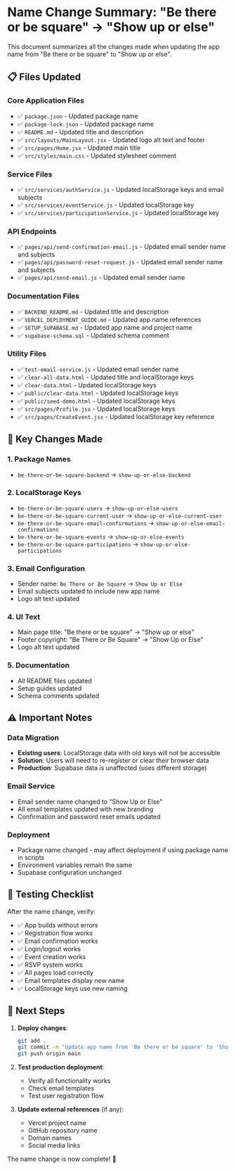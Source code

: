 # Name Change Summary: "Be there or be square" → "Show up or else"

This document summarizes all the changes made when updating the app name from "Be there or be square" to "Show up or else".

## 📋 **Files Updated**

### **Core Application Files**
- ✅ `package.json` - Updated package name
- ✅ `package-lock.json` - Updated package name
- ✅ `README.md` - Updated title and description
- ✅ `src/layouts/MainLayout.jsx` - Updated logo alt text and footer
- ✅ `src/pages/Home.jsx` - Updated main title
- ✅ `src/styles/main.css` - Updated stylesheet comment

### **Service Files**
- ✅ `src/services/authService.js` - Updated localStorage keys and email subjects
- ✅ `src/services/eventService.js` - Updated localStorage key
- ✅ `src/services/participationService.js` - Updated localStorage key

### **API Endpoints**
- ✅ `pages/api/send-confirmation-email.js` - Updated email sender name and subjects
- ✅ `pages/api/password-reset-request.js` - Updated email sender name and subjects
- ✅ `pages/api/send-email.js` - Updated email sender name

### **Documentation Files**
- ✅ `BACKEND_README.md` - Updated title and description
- ✅ `VERCEL_DEPLOYMENT_GUIDE.md` - Updated app name references
- ✅ `SETUP_SUPABASE.md` - Updated app name and project name
- ✅ `supabase-schema.sql` - Updated schema comment

### **Utility Files**
- ✅ `test-email-service.js` - Updated email sender name
- ✅ `clear-all-data.html` - Updated title and localStorage keys
- ✅ `clear-data.html` - Updated localStorage keys
- ✅ `public/clear-data.html` - Updated localStorage keys
- ✅ `public/seed-demo.html` - Updated localStorage keys
- ✅ `src/pages/Profile.jsx` - Updated localStorage keys
- ✅ `src/pages/CreateEvent.jsx` - Updated localStorage key reference

## 🔄 **Key Changes Made**

### **1. Package Names**
- `be-there-or-be-square-backend` → `show-up-or-else-backend`

### **2. LocalStorage Keys**
- `be-there-or-be-square-users` → `show-up-or-else-users`
- `be-there-or-be-square-current-user` → `show-up-or-else-current-user`
- `be-there-or-be-square-email-confirmations` → `show-up-or-else-email-confirmations`
- `be-there-or-be-square-events` → `show-up-or-else-events`
- `be-there-or-be-square-participations` → `show-up-or-else-participations`

### **3. Email Configuration**
- Sender name: `Be There or Be Square` → `Show Up or Else`
- Email subjects updated to include new app name
- Logo alt text updated

### **4. UI Text**
- Main page title: "Be there or be square" → "Show up or else"
- Footer copyright: "Be There or Be Square" → "Show Up or Else"
- Logo alt text updated

### **5. Documentation**
- All README files updated
- Setup guides updated
- Schema comments updated

## ⚠️ **Important Notes**

### **Data Migration**
- **Existing users**: LocalStorage data with old keys will not be accessible
- **Solution**: Users will need to re-register or clear their browser data
- **Production**: Supabase data is unaffected (uses different storage)

### **Email Service**
- Email sender name changed to "Show Up or Else"
- All email templates updated with new branding
- Confirmation and password reset emails updated

### **Deployment**
- Package name changed - may affect deployment if using package name in scripts
- Environment variables remain the same
- Supabase configuration unchanged

## 🧪 **Testing Checklist**

After the name change, verify:

- ✅ App builds without errors
- ✅ Registration flow works
- ✅ Email confirmation works
- ✅ Login/logout works
- ✅ Event creation works
- ✅ RSVP system works
- ✅ All pages load correctly
- ✅ Email templates display new name
- ✅ LocalStorage keys use new naming

## 🚀 **Next Steps**

1. **Deploy changes**:
   ```bash
   git add .
   git commit -m "Update app name from 'Be there or be square' to 'Show up or else'"
   git push origin main
   ```

2. **Test production deployment**:
   - Verify all functionality works
   - Check email templates
   - Test user registration flow

3. **Update external references** (if any):
   - Vercel project name
   - GitHub repository name
   - Domain names
   - Social media links

The name change is now complete! 🎉
